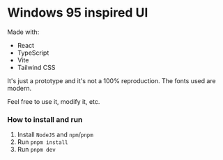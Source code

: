 # Windows 95 inspired UI

Made with:

- React
- TypeScript
- Vite
- Tailwind CSS

It's just a prototype and it's not a 100% reproduction. The fonts used are modern.

Feel free to use it, modify it, etc.

### How to install and run

1. Install `NodeJS` and `npm`/`pnpm`
2. Run `pnpm install`
3. Run `pnpm dev`
